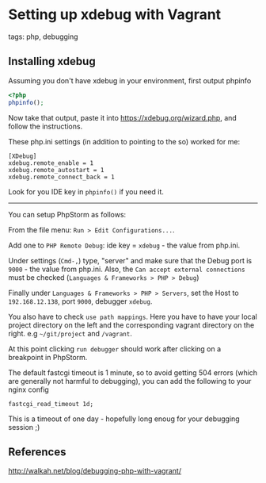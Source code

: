 # Setting up xdebug with Vagrant

tags: php, debugging

## Installing xdebug

Assuming you don't have xdebug in your environment, first output phpinfo

```php
<?php
phpinfo();
```

Now take that output, paste it into https://xdebug.org/wizard.php, and follow the instructions.

These php.ini settings (in addition to pointing to the so) worked for me:

```
[XDebug]
xdebug.remote_enable = 1
xdebug.remote_autostart = 1
xdebug.remote_connect_back = 1
```

Look for you IDE key in `phpinfo()` if you need it.

---

You can setup  PhpStorm as follows:

From the file menu: `Run > Edit Configurations...`.

Add one to `PHP Remote Debug`: ide key = `xdebug` - the value from php.ini.

Under settings (`Cmd-,`) type, "server" and make sure that the Debug port is
`9000` - the value from php.ini. Also, the `Can accept external connections` must
be checked (`Languages & Frameworks > PHP > Debug`)

Finally under `Languages & Frameworks > PHP > Servers`, set the Host to `192.168.12.138`, port `9000`,
debugger `xdebug`.

You also have to check `use path mappings`. Here you have to have your local project directory
on the left and the corresponding vagrant directory on the right. e.g `~/git/project` and `/vagrant`.

At this point clicking `run debugger` should work after clicking on a breakpoint
in PhpStorm.

The default fastcgi timeout is 1 minute, so to avoid getting 504 errors (which
  are generally not harmful to debugging), you can add the
following to your nginx config

```
fastcgi_read_timeout 1d;
```

This is a timeout of one day - hopefully long enoug for your debugging session ;)

## References

http://walkah.net/blog/debugging-php-with-vagrant/
